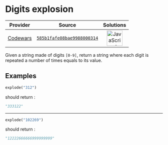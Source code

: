 [_metadata_:generated]: - "true"

# Digits explosion

<!-- INFO TABLE BEGIN -->

| Provider                                        | Source                                                                               | Solutions                                                                                                                                                    |
| :---------------------------------------------: | :----------------------------------------------------------------------------------: | :----------------------------------------------------------------------------------------------------------------------------------------------------------: |
| [Codewars](../../../docs/providers/Codewars.md) | [`585b1fafe08bae9988000314`](https://www.codewars.com/kata/585b1fafe08bae9988000314) | [<img src="https://res.cloudinary.com/rascaltwo/image/upload/v1631924076/javascript_ehszr7.svg" alt="JavaScript" title="JavaScript" width="50" />](solve.js) |

<!-- INFO TABLE END -->

Given a string made of digits `[0-9]`, return a string where each digit is repeated a number of times equals to its value. 

## Examples

```python
explode("312")
```

should return :

```python
"333122"
```
___
```python
explode("102269")
```

should return :
```python
"12222666666999999999"
```
